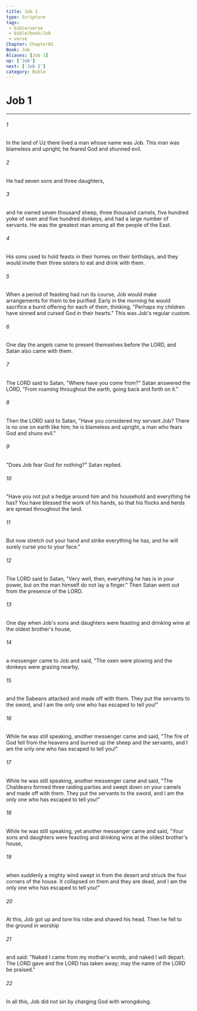 ```yaml
---
title: Job 1
type: Scripture
tags:
 - bible/verse
 - bible/book/Job
 - verse
Chapter: Chapter01
Book: Job
Aliases: [Job 1]
up: ['Job']
next: ['Job 2']
category: Bible
---
```

# Job 1

***


###### 1 
In the land of Uz there lived a man whose name was Job. This man was blameless and upright; he feared God and shunned evil. 

###### 2 
He had seven sons and three daughters, 

###### 3 
and he owned seven thousand sheep, three thousand camels, five hundred yoke of oxen and five hundred donkeys, and had a large number of servants. He was the greatest man among all the people of the East. 

###### 4 
His sons used to hold feasts in their homes on their birthdays, and they would invite their three sisters to eat and drink with them. 

###### 5 
When a period of feasting had run its course, Job would make arrangements for them to be purified. Early in the morning he would sacrifice a burnt offering for each of them, thinking, "Perhaps my children have sinned and cursed God in their hearts." This was Job's regular custom. 

###### 6 
One day the angels came to present themselves before the LORD, and Satan also came with them. 

###### 7 
The LORD said to Satan, "Where have you come from?" Satan answered the LORD, "From roaming throughout the earth, going back and forth on it." 

###### 8 
Then the LORD said to Satan, "Have you considered my servant Job? There is no one on earth like him; he is blameless and upright, a man who fears God and shuns evil." 

###### 9 
"Does Job fear God for nothing?" Satan replied. 

###### 10 
"Have you not put a hedge around him and his household and everything he has? You have blessed the work of his hands, so that his flocks and herds are spread throughout the land. 

###### 11 
But now stretch out your hand and strike everything he has, and he will surely curse you to your face." 

###### 12 
The LORD said to Satan, "Very well, then, everything he has is in your power, but on the man himself do not lay a finger." Then Satan went out from the presence of the LORD. 

###### 13 
One day when Job's sons and daughters were feasting and drinking wine at the oldest brother's house, 

###### 14 
a messenger came to Job and said, "The oxen were plowing and the donkeys were grazing nearby, 

###### 15 
and the Sabeans attacked and made off with them. They put the servants to the sword, and I am the only one who has escaped to tell you!" 

###### 16 
While he was still speaking, another messenger came and said, "The fire of God fell from the heavens and burned up the sheep and the servants, and I am the only one who has escaped to tell you!" 

###### 17 
While he was still speaking, another messenger came and said, "The Chaldeans formed three raiding parties and swept down on your camels and made off with them. They put the servants to the sword, and I am the only one who has escaped to tell you!" 

###### 18 
While he was still speaking, yet another messenger came and said, "Your sons and daughters were feasting and drinking wine at the oldest brother's house, 

###### 19 
when suddenly a mighty wind swept in from the desert and struck the four corners of the house. It collapsed on them and they are dead, and I am the only one who has escaped to tell you!" 

###### 20 
At this, Job got up and tore his robe and shaved his head. Then he fell to the ground in worship 

###### 21 
and said: "Naked I came from my mother's womb, and naked I will depart. The LORD gave and the LORD has taken away; may the name of the LORD be praised." 

###### 22 
In all this, Job did not sin by charging God with wrongdoing. 
